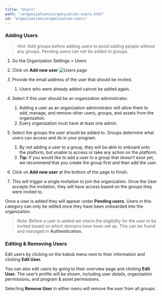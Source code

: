 ```yaml
---
title: "Users"
path: "/organizations/organization-users.html"
id: "organizations/organization-users"
---
```


### Adding Users
>Hint: Add groups before adding users to avoid adding people without any groups. Pending users can not be added to groups.

1. Go the Organization Settings > Users
1. Click on **Add new user**
![Users page](/images/users-1.png)

1. Provide the email address of the user that should be invited.
	1. Users who were already added cannot be added again.
1. Select if this user should be an organization administrator.
    1. Adding a user as an organization administrator will allow them to add, manage, and remove other users, groups, and assets from the organization.
	1. Every organization must have at least one admin.
1. Select the groups the user should be added to. Groups determine what users can access and do in your program.
    1. By not adding a user to a group, they will be able to onboard onto the platform, but unable to access or take any action on the platform.
    1. **Tip:** If you would like to add a user to a group that doesn’t exist yet, we recommend that you create the group first and then add the user.
1. Click on **Add new user** at the bottom of the page to finish.
1. This will trigger a single invitation to join the organization. Once the User accepts the invitation, they will have access based on the groups they were invited to. 

Once a user is added they will appear under **Pending users.** Users in this category can only be edited once they have been onboarded into the organization. 

>Note: Before a user is added we check the eligibility for the user to be invited based on which domains have been set up. This can be found and managed in **Authentication.**

### Editing & Removing Users
Edit users by clicking on the kabob menu next to their information and clicking **Edit User.**

You can also edit users by going to their overview page and clicking **Edit User.** The user’s profile will be shown, including user details, organization permissions, and program & asset permissions.

Selecting **Remove User** in either menu will remove the user from all groups.
